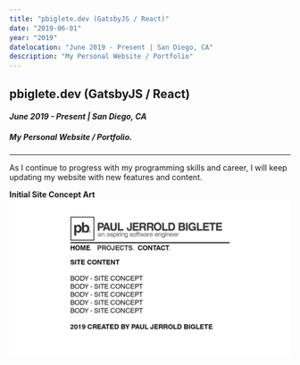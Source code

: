 ```yaml
---
title: "pbiglete.dev (GatsbyJS / React)"
date: "2019-06-01"
year: "2019"
datelocation: "June 2019 - Present | San Diego, CA"
description: "My Personal Website / Portfolio"
---
```


## pbiglete.dev (GatsbyJS / React)
#### *June 2019 - Present | San Diego, CA*
##### My Personal Website / Portfolio.

---

As I continue to progress with my programming skills and career, I will keep updating my website with new features and content. <br/>

**Initial Site Concept Art** <br/>
![siteconcept](./site_concept_1.png)


